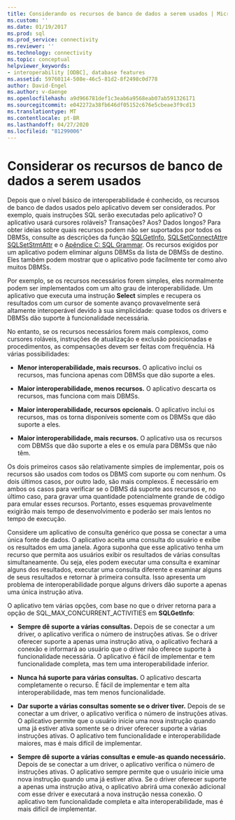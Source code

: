 ```yaml
---
title: Considerando os recursos de banco de dados a serem usados | Microsoft Docs
ms.custom: ''
ms.date: 01/19/2017
ms.prod: sql
ms.prod_service: connectivity
ms.reviewer: ''
ms.technology: connectivity
ms.topic: conceptual
helpviewer_keywords:
- interoperability [ODBC], database features
ms.assetid: 59760114-508e-46c5-81d2-8f2498c0d778
author: David-Engel
ms.author: v-daenge
ms.openlocfilehash: a9d966781def1c3eab6a9568eab07ab591326171
ms.sourcegitcommit: e042272a38fb646df05152c676e5cbeae3f9cd13
ms.translationtype: MT
ms.contentlocale: pt-BR
ms.lasthandoff: 04/27/2020
ms.locfileid: "81299006"
---
```

# <a name="considering-database-features-to-use"></a>Considerar os recursos de banco de dados a serem usados
Depois que o nível básico de interoperabilidade é conhecido, os recursos de banco de dados usados pelo aplicativo devem ser considerados. Por exemplo, quais instruções SQL serão executadas pelo aplicativo? O aplicativo usará cursores roláveis? Transações? Aos? Dados longos? Para obter ideias sobre quais recursos podem não ser suportados por todos os DBMSs, consulte as descrições da função [SQLGetInfo](../../../odbc/reference/syntax/sqlgetinfo-function.md), [SQLSetConnectAttr](../../../odbc/reference/syntax/sqlsetconnectattr-function.md)e [SQLSetStmtAttr](../../../odbc/reference/syntax/sqlsetstmtattr-function.md) e o [Apêndice C: SQL Grammar](../../../odbc/reference/appendixes/appendix-c-sql-grammar.md). Os recursos exigidos por um aplicativo podem eliminar alguns DBMSs da lista de DBMSs de destino. Eles também podem mostrar que o aplicativo pode facilmente ter como alvo muitos DBMSs.  
  
 Por exemplo, se os recursos necessários forem simples, eles normalmente podem ser implementados com um alto grau de interoperabilidade. Um aplicativo que executa uma instrução **Select** simples e recupera os resultados com um cursor de somente avanço provavelmente será altamente interoperável devido à sua simplicidade: quase todos os drivers e DBMSs dão suporte à funcionalidade necessária.  
  
 No entanto, se os recursos necessários forem mais complexos, como cursores roláveis, instruções de atualização e exclusão posicionadas e procedimentos, as compensações devem ser feitas com frequência. Há várias possibilidades:  
  
-   **Menor interoperabilidade, mais recursos.** O aplicativo inclui os recursos, mas funciona apenas com DBMSs que dão suporte a eles.  
  
-   **Maior interoperabilidade, menos recursos.** O aplicativo descarta os recursos, mas funciona com mais DBMSs.  
  
-   **Maior interoperabilidade, recursos opcionais.** O aplicativo inclui os recursos, mas os torna disponíveis somente com os DBMSs que dão suporte a eles.  
  
-   **Maior interoperabilidade, mais recursos.** O aplicativo usa os recursos com DBMSs que dão suporte a eles e os emula para DBMSs que não têm.  
  
 Os dois primeiros casos são relativamente simples de implementar, pois os recursos são usados com todos os DBMS com suporte ou com nenhum. Os dois últimos casos, por outro lado, são mais complexos. É necessário em ambos os casos para verificar se o DBMS dá suporte aos recursos e, no último caso, para gravar uma quantidade potencialmente grande de código para emular esses recursos. Portanto, esses esquemas provavelmente exigirão mais tempo de desenvolvimento e poderão ser mais lentos no tempo de execução.  
  
 Considere um aplicativo de consulta genérico que possa se conectar a uma única fonte de dados. O aplicativo aceita uma consulta do usuário e exibe os resultados em uma janela. Agora suponha que esse aplicativo tenha um recurso que permita aos usuários exibir os resultados de várias consultas simultaneamente. Ou seja, eles podem executar uma consulta e examinar alguns dos resultados, executar uma consulta diferente e examinar alguns de seus resultados e retornar à primeira consulta. Isso apresenta um problema de interoperabilidade porque alguns drivers dão suporte a apenas uma única instrução ativa.  
  
 O aplicativo tem várias opções, com base no que o driver retorna para a opção de SQL_MAX_CONCURRENT_ACTIVITIES em **SQLGetInfo**:  
  
-   **Sempre dê suporte a várias consultas.** Depois de se conectar a um driver, o aplicativo verifica o número de instruções ativas. Se o driver oferecer suporte a apenas uma instrução ativa, o aplicativo fechará a conexão e informará ao usuário que o driver não oferece suporte à funcionalidade necessária. O aplicativo é fácil de implementar e tem funcionalidade completa, mas tem uma interoperabilidade inferior.  
  
-   **Nunca há suporte para várias consultas.** O aplicativo descarta completamente o recurso. É fácil de implementar e tem alta interoperabilidade, mas tem menos funcionalidade.  
  
-   **Dar suporte a várias consultas somente se o driver tiver.** Depois de se conectar a um driver, o aplicativo verifica o número de instruções ativas. O aplicativo permite que o usuário inicie uma nova instrução quando uma já estiver ativa somente se o driver oferecer suporte a várias instruções ativas. O aplicativo tem funcionalidade e interoperabilidade maiores, mas é mais difícil de implementar.  
  
-   **Sempre dê suporte a várias consultas e emule-as quando necessário.** Depois de se conectar a um driver, o aplicativo verifica o número de instruções ativas. O aplicativo sempre permite que o usuário inicie uma nova instrução quando uma já estiver ativa. Se o driver oferecer suporte a apenas uma instrução ativa, o aplicativo abrirá uma conexão adicional com esse driver e executará a nova instrução nessa conexão. O aplicativo tem funcionalidade completa e alta interoperabilidade, mas é mais difícil de implementar.

